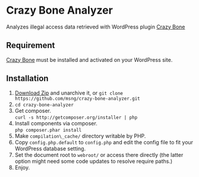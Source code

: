 # Crazy Bone Analyzer

Analyzes illegal access data retrieved with WordPress plugin [Crazy Bone](http://wordpress.org/plugins/crazy-bone/)

## Requirement

[Crazy Bone](http://wordpress.org/plugins/crazy-bone/) must be installed and activated on your WordPress site.

## Installation

1. [Download Zip](https://github.com/msng/crazy-bone-analyzer/archive/master.zip) and unarchive it, or `git clone https://github.com/msng/crazy-bone-analyzer.git`
1. `cd crazy-bone-analyzer`
1. Get composer.  
`curl -s http://getcomposer.org/installer | php`
1. Install components via composer.  
`php composer.phar install`
1. Make `compilation\_cache/` directory writable by PHP.
1. Copy `config.php.default` to `config.php` and edit the config file to fit your WordPress database setting.
1. Set the document root to `webroot/` or access there directly (the latter option might need some code updates to resolve require paths.)
1. Enjoy.

